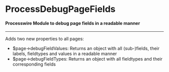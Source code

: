 # ProcessDebugPageFields
#### Processwire Module to debug page fields in a readable manner
---
Adds two new properties to all pages:
- $page->debugFieldValues: Returns an object with all (sub-)fields, their labels, fieldtypes and values in a readable manner
- $page->debugFieldTypes: Returns an object with all fieldtypes and their corresponding fields
